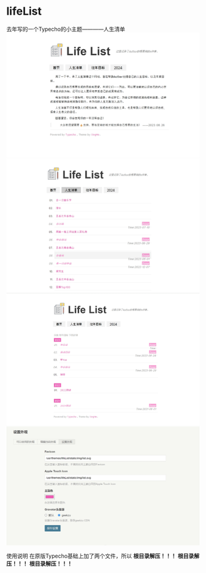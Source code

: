 # lifeList

去年写的一个Typecho的小主题————人生清单 
	![1](https://github.com/XingHehy/lifeList/blob/main/%E9%A2%84%E8%A7%88/1.png?raw=true)
		![2](https://github.com/XingHehy/lifeList/blob/main/%E9%A2%84%E8%A7%88/2.png?raw=true)
			![3](https://github.com/XingHehy/lifeList/blob/main/%E9%A2%84%E8%A7%88/3.png?raw=true)
				![4](https://github.com/XingHehy/lifeList/blob/main/%E9%A2%84%E8%A7%88/4.png?raw=true)
    
使用说明 在原版Typecho基础上加了两个文件，所以
**根目录解压！！！**
**根目录解压！！！**
**根目录解压！！！**
